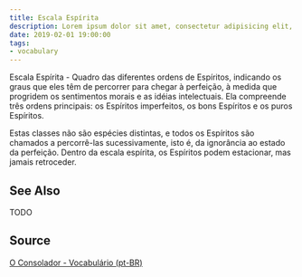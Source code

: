 ```yaml
---
title: Escala Espírita
description: Lorem ipsum dolor sit amet, consectetur adipisicing elit, sed do eiusmod tempor incididunt ut labore et dolore magna aliqua.  TODO
date: 2019-02-01 19:00:00
tags:
- vocabulary
---
```


Escala Espírita - Quadro das diferentes ordens de Espíritos, indicando os graus que eles têm de percorrer para chegar à perfeição, à medida que progridem os sentimentos morais e as idéias intelectuais. Ela compreende três ordens principais: os Espíritos imperfeitos, os bons Espíritos e os puros Espíritos.

Estas classes não são espécies distintas, e todos os Espíritos são chamados a percorrê-las sucessivamente, isto é, da ignorância ao estado da perfeição. Dentro da escala espírita, os Espíritos podem estacionar, mas jamais retroceder. 

## See Also
TODO

## Source
[O Consolador - Vocabulário (pt-BR)](http://www.oconsolador.com.br/linkfixo/vocabulario/principal.html)


